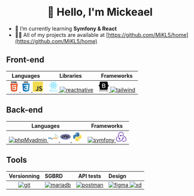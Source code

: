 <h1 align="center">👋 Hello, I'm Mickeael</h1>

- 🌱 I’m currently learning **Symfony & React**
- 👨‍💻 All of my projects are available at [https://github.com/MiKL5/home](https://github.com/MiKL5/home)

## Front-end

| Languages | Libraries | Frameworks |  
|:---:|:---:|:---:|  
| <a href="https://github.com/MiKL5/afpaDev" target="_blank" rel="noreferrer"> <img src="https://raw.githubusercontent.com/devicons/devicon/master/icons/html5/html5-original-wordmark.svg" alt="html5" width="28" height="28"/> </a><a href="https://github.com/MiKL5/afpaDev" target="_blank" rel="noreferrer"> <img src="https://raw.githubusercontent.com/devicons/devicon/master/icons/css3/css3-original-wordmark.svg" alt="css3" width="28" height="28"/> </a> <a href="https://mikl5.github.io/Snake/" target="_blank" rel="noreferrer"> <img src="https://raw.githubusercontent.com/devicons/devicon/master/icons/javascript/javascript-original.svg" alt="javascript" width="28" height="28"/> </a> | <a href="https://github.com/MiKL5/React" target="_blank" rel="noreferrer"> <img src="https://raw.githubusercontent.com/devicons/devicon/master/icons/react/react-original-wordmark.svg" alt="react" width="28" height="28"/> </a> <a href="https://reactnative.dev/" target="_blank" rel="noreferrer"> <img src="https://reactnative.dev/img/header_logo.svg" alt="reactnative" width="28" height="28"/> </a> | <a href="https://github.com/MiKL5/afpaDev" target="_blank" rel="noreferrer"> <img src="https://raw.githubusercontent.com/devicons/devicon/master/icons/bootstrap/bootstrap-plain-wordmark.svg" alt="bootstrap" width="28" height="28"/> </a> <a href="https://tailwindcss.com/" target="_blank" rel="noreferrer"> <img src="https://www.vectorlogo.zone/logos/tailwindcss/tailwindcss-icon.svg" alt="tailwind" width="28" height="28"/> </a>

## Back-end

| Languages | Frameworks |  
|:---:|:---:|  
| <a href="https://github.com/MiKL5/afpaDev" target="_blank" rel="noreferrer"> <img src="https://www.vectorlogo.zone/logos/mariadb/mariadb-icon.svg" alt="phpMyadmin" width="28" height="28"/> </a><a href="https://www.mysql.com/" target="_blank" rel="noreferrer"> <img src="https://raw.githubusercontent.com/devicons/devicon/master/icons/mysql/mysql-original-wordmark.svg" alt="mysql" width="28" height="28"/> </a><a href="https://github.com/MiKL5/afpaDev" target="_blank" rel="noreferrer"> <img src="https://raw.githubusercontent.com/devicons/devicon/master/icons/php/php-original.svg" alt="php" width="28" height="28"/> </a><a href="https://github.com/MiKL5/Python" target="_blank" rel="noreferrer"> <img src="https://raw.githubusercontent.com/devicons/devicon/master/icons/python/python-original.svg" alt="python" width="28" height="28"/> </a> | <a href="https://github.com/MiKL5/afpaDevSymfony" target="_blank" rel="noreferrer"> <img src="https://symfony.com/logos/symfony_black_03.svg" alt="symfony" width="28" height="28"/> </a> <a href="https://github.com/MiKL5/React" target="_blank" rel="noreferrer"> <img src="https://raw.githubusercontent.com/devicons/devicon/master/icons/redux/redux-original.svg" alt="redux" width="28" height="28"/> </a> |

## Tools

| Versionning | SGBRD | API tests | Design |  
|:---:|:---|:---:|:---|  
|<a href="https://git-scm.com/" target="_blank" rel="noreferrer"> <img src="https://www.vectorlogo.zone/logos/git-scm/git-scm-icon.svg" alt="git" width="28" height="28"/> </a> | <a href="https://github.com/MiKL5/afpaDev" target="_blank" rel="noreferrer"> <img src="https://upload.wikimedia.org/wikipedia/commons/4/4f/PhpMyAdmin_logo.svg" alt="mariadb" width="28" height="28"/> </a> | <a href="https://postman.com" target="_blank" rel="noreferrer"> <img src="https://www.vectorlogo.zone/logos/getpostman/getpostman-icon.svg" alt="postman" width="28" height="28"/> </a> | <a href="https://www.figma.com/" target="_blank" rel="noreferrer"> <img src="https://www.vectorlogo.zone/logos/figma/figma-icon.svg" alt="figma" width="28" height="28"/> </a> <a href="https://www.adobe.com/products/xd.html" target="_blank" rel="noreferrer"> <img src="https://cdn.worldvectorlogo.com/logos/adobe-xd.svg" alt="xd" width="28" height="28"/> </a> |